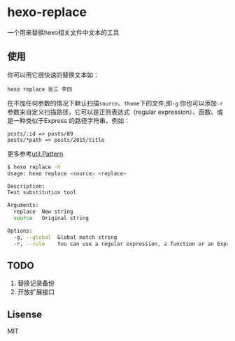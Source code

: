 # hexo-replace
一个用来替换hexo相关文件中文本的工具
## 使用
你可以用它很快速的替换文本如：
```
hexo replace 张三 李四
```
在不加任何参数的情况下默认扫描`source`、`theme`下的文件,即`-g`
你也可以添加`-r`参数来自定义扫描路径，它可以是正则表达式（regular expression）、函数、或是一种类似于Express 的路径字符串，例如：

```
posts/:id => posts/89 
posts/*path => posts/2015/title
```
更多参考[util.Pattern](https://github.com/hexojs/hexo-util#patternrule)


```bash
$ hexo replace -h
Usage: hexo replace <source> <replace>

Description:
Text substitution tool

Arguments:
  replace  New string
  source   Original string

Options:
  -g, --global  Global match string
  -r, --rule    You can use a regular expression, a function or an Express-style pattern string.
```

## TODO
1. 替换记录备份
2. 开放扩展接口

## Lisense
MIT